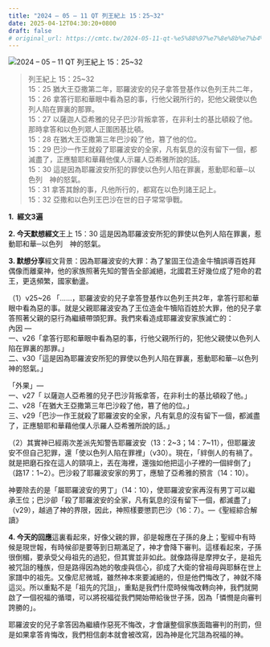 ```yaml
---
title: "2024 – 05 – 11 QT 列王紀上 15：25~32"
date: 2025-04-12T04:30:20+0800
draft: false
# original_url: https://cmtc.tw/2024-05-11-qt-%e5%88%97%e7%8e%8b%e7%b4%80%e4%b8%8a-15%ef%bc%9a2532
---
```


![2024 – 05 – 11 QT 列王紀上 15：25~32](/images/qt.jpg  "2024 – 05 – 11 QT 列王紀上 15：25~32")

> 列王紀上 15：25~32  
> 15：25 猶大王亞撒第二年，耶羅波安的兒子拿答登基作以色列王共二年，  
> 15：26 拿答行耶和華眼中看為惡的事，行他父親所行的，犯他父親使以色列人陷在罪裏的那罪。  
> 15：27 以薩迦人亞希雅的兒子巴沙背叛拿答，在非利士的基比頓殺了他。那時拿答和以色列眾人正圍困基比頓。  
> 15：28 在猶大王亞撒第三年巴沙殺了他，篡了他的位。  
> 15：29 巴沙一作王就殺了耶羅波安的全家，凡有氣息的沒有留下一個，都滅盡了，正應驗耶和華藉他僕人示羅人亞希雅所說的話。  
> 15：30 這是因為耶羅波安所犯的罪使以色列人陷在罪裏，惹動耶和華─以色列　神的怒氣。  
> 15：31 拿答其餘的事，凡他所行的，都寫在以色列諸王記上。  
> 15：32 亞撒和以色列王巴沙在世的日子常常爭戰。

**1.  經文3遍**

**2. 今天默想經文**王上 15：30 這是因為耶羅波安所犯的罪使以色列人陷在罪裏，惹動耶和華─以色列　神的怒氣。

**3. 默想分享**經文背景：因為耶羅波安的大罪：為了鞏固王位造金牛犢誤導百姓拜偶像而離棄神，他的家族照著先知的警告全部滅絕，北國君王好幾位成了短命的君王，更迭頻繁，國家動盪。

（1）v25~26 「……，耶羅波安的兒子拿答登基作以色列王共2年，拿答行耶和華眼中看為惡的事。就是父親耶羅波安為了王位造金牛犢陷百姓於大罪，他的兒子拿答照著父親的惡行為繼續帶頭犯罪。我們來看造成耶羅波安家族滅亡的：  
內因 —  
一、v26「拿答行耶和華眼中看為惡的事，行他父親所行的，犯他父親使以色列人陷在罪裏的那罪。」  
二、v30「這是因為耶羅波安所犯的罪使以色列人陷在罪裏，惹動耶和華─以色列　神的怒氣。」

「外果」—  
一、v27「 以薩迦人亞希雅的兒子巴沙背叛拿答，在非利士的基比頓殺了他。」  
二、v28「在猶大王亞撒第三年巴沙殺了他，篡了他的位。」  
三、v29「巴沙一作王就殺了耶羅波安的全家，凡有氣息的沒有留下一個，都滅盡了，正應驗耶和華藉他僕人示羅人亞希雅所說的話。」

（2）其實神已經兩次差派先知警告耶羅波安（13：2~3；14：7~11），但耶羅波安不但自己犯罪，還「使以色列人陷在罪裡」（v30）。現在，「絆倒人的有禍了。就是把磨石拴在這人的頸項上，丟在海裡，還強如他把這小子裡的一個絆倒了」（路17：1~2）。巴沙殺了耶羅波安家的男丁，應驗了亞希雅的預言（14：10）。

神要除去的是「屬耶羅波安的男丁」（14：10），使耶羅波安家再沒有男丁可以繼承王位；巴沙卻「殺了耶羅波安的全家，凡有氣息的沒有留下一個，都滅盡了」（v29），越過了神的界限，因此，神照樣要懲罰巴沙（16：7）。—《聖經綜合解讀》

**4. 今天的回應**這裏看起來，好像父親的罪，卻是報應在子孫的身上；聖經中有時候是現世報，有時候卻是要等到日期滿足了，神才會降下審判。這樣看起來，子孫很倒楣，要承受父母祖先的過犯，但其實並非如此。就像路得是摩押女子，是祖先被咒詛的種族，但是路得因為她的敬虔與信心，卻成了大衛的曾祖母與耶穌在世上家譜中的祖先。又像尼尼微城，雖然神本來要滅絕的，但是他們悔改了，神就不降這災。所以重點不是「祖先的咒詛」，重點是我們什麼時候悔改轉向神，我們就開啟了一個祝福的循環，可以將祝福從我們開始帶給後世子孫，因為「憐憫是向審判誇勝的」。

耶羅波安的兒子拿答因為繼續作惡死不悔改，才會讓整個家族面臨審判的刑罰，但是如果拿答肯悔改，我們相信劇本就會被改寫，因為神是化咒詛為祝福的神。